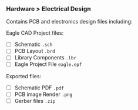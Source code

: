 ### Hardware > Electrical Design
Contains PCB and electronics design files including:

Eagle CAD Project files:
- [ ] Schematic `.sch`
- [ ] PCB Layout `.brd`
- [ ] Library Components `.lbr`
- [ ] Eagle Project File `eagle.epf`

Exported files:
- [ ] Schematic PDF `.pdf`
- [ ] PCB image Render `.png`
- [ ] Gerber files `.zip`
